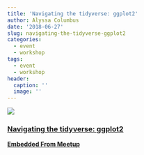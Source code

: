 ```yaml
---
title: 'Navigating the tidyverse: ggplot2'
author: Alyssa Columbus
date: '2018-06-27'
slug: navigating-the-tidyverse-ggplot2
categories:
  - event
  - workshop
tags:
  - event
  - workshop
header:
  caption: ''
  image: ''
---
```


<div class="card"><a target="_blank" href="https://www.meetup.com/rladies-irvine/events/251111860/"><img onerror="this.style.display='none'" class="card-image" src="https://secure.meetupstatic.com/photos/event/b/4/600_471420180.jpeg"><div class="card-text"><h3>Navigating the tidyverse: ggplot2</h3><p class="signup"><b>Embedded From Meetup</b></p></div></a></div>